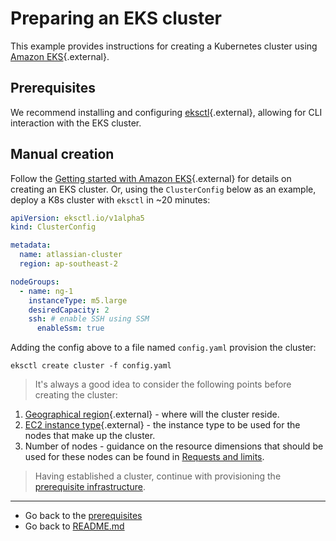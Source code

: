 # Preparing an EKS cluster
This example provides instructions for creating a Kubernetes cluster using [Amazon EKS](https://aws.amazon.com/eks/){.external}.

## Prerequisites
We recommend installing and configuring [eksctl](https://docs.aws.amazon.com/eks/latest/userguide/eksctl.html){.external}, allowing for CLI interaction with the EKS cluster.

## Manual creation
Follow the [Getting started with Amazon EKS](https://docs.aws.amazon.com/eks/latest/userguide/getting-started.html){.external} for details on creating an EKS cluster. Or, using the `ClusterConfig` below as an example, deploy a K8s cluster with `eksctl` in ~20 minutes:

```yaml
apiVersion: eksctl.io/v1alpha5
kind: ClusterConfig

metadata:
  name: atlassian-cluster
  region: ap-southeast-2

nodeGroups:
  - name: ng-1
    instanceType: m5.large
    desiredCapacity: 2
    ssh: # enable SSH using SSM
      enableSsm: true
```
Adding the config above to a file named `config.yaml` provision the cluster: 

```shell
eksctl create cluster -f config.yaml
```

> It's always a good idea to consider the following points before creating the cluster:

1. [Geographical region](https://aws.amazon.com/about-aws/global-infrastructure/regions_az/){.external} - where will the cluster reside.
2. [EC2 instance type](https://aws.amazon.com/ec2/instance-types/){.external} - the instance type to be used for the nodes that make up the cluster.
3. Number of nodes - guidance on the resource dimensions that should be used for these nodes can be found in [Requests and limits](../../operations/resource_management/REQUESTS_AND_LIMITS.md).

> Having established a cluster, continue with provisioning the [prerequisite infrastructure](../../installation/PREREQUISITES.md).

***
* Go back to the [prerequisites](../../installation/PREREQUISITES.md)
* Go back to [README.md](../../README.md)

